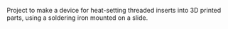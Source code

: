 Project to make a device for heat-setting threaded inserts into 3D printed parts, using a soldering iron mounted on a slide.
